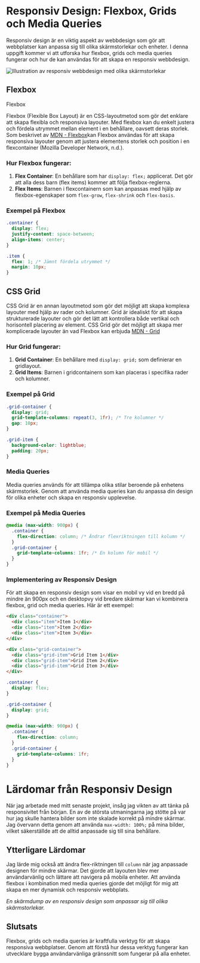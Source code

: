 # Responsiv Design: Flexbox, Grids och Media Queries

Responsiv design är en viktig aspekt av webbdesign som gör att webbplatser kan anpassa sig till olika skärmstorlekar och enheter. I denna uppgift kommer vi att utforska hur flexbox, grids och media queries fungerar och hur de kan användas för att skapa en responsiv webbdesign.

![Illustration av responsiv webbdesign med olika skärmstorlekar](path/to/image) <!-- Lägg till en bildväg -->

## Flexbox

Flexbox

Flexbox (Flexible Box Layout) är en CSS-layoutmetod som gör det enklare att skapa flexibla och responsiva layouter. Med flexbox kan du enkelt justera och fördela utrymmet mellan element i en behållare, oavsett deras storlek. Som beskrivet av [MDN - Flexbox](https://developer.mozilla.org/en-US/docs/Learn/CSS/CSS_layout/Flexbox#why_flexbox)kan Flexbox användas för att skapa responsiva layouter genom att justera elementens storlek och position i en flexcontainer (Mozilla Developer Network, n.d.).

### Hur Flexbox fungerar:

1. **Flex Container**: En behållare som har `display: flex;` applicerat. Det gör att alla dess barn (flex items) kommer att följa flexbox-reglerna.
2. **Flex Items**: Barnen i flexcontainern som kan anpassas med hjälp av flexbox-egenskaper som `flex-grow`, `flex-shrink` och `flex-basis`.

### Exempel på Flexbox

```css
.container {
  display: flex;
  justify-content: space-between;
  align-items: center;
}

.item {
  flex: 1; /* Jämnt fördela utrymmet */
  margin: 10px;
}
```

## CSS Grid

CSS Grid är en annan layoutmetod som gör det möjligt att skapa komplexa layouter med hjälp av rader och kolumner. Grid är idealiskt för att skapa strukturerade layouter och gör det lätt att kontrollera både vertikal och horisontell placering av element. CSS Grid gör det möjligt att skapa mer komplicerade layouter än vad Flexbox kan erbjuda [MDN - Grid](https://developer.mozilla.org/en-US/docs/Learn/CSS/CSS_layout/Grids)

### Hur Grid fungerar:

1. **Grid Container**: En behållare med `display: grid;` som definierar en gridlayout.
2. **Grid Items**: Barnen i gridcontainern som kan placeras i specifika rader och kolumner.

### Exempel på Grid

```css
.grid-container {
  display: grid;
  grid-template-columns: repeat(3, 1fr); /* Tre kolumner */
  gap: 10px;
}

.grid-item {
  background-color: lightblue;
  padding: 20px;
}
```

### Media Queries

Media queries används för att tillämpa olika stilar beroende på enhetens skärmstorlek. Genom att använda media queries kan du anpassa din design för olika enheter och skapa en responsiv upplevelse.

### Exempel på Media Queries

```css
@media (max-width: 900px) {
  .container {
    flex-direction: column; /* Ändrar flexriktningen till kolumn */
  }
  .grid-container {
    grid-template-columns: 1fr; /* En kolumn för mobil */
  }
}
```

### Implementering av Responsiv Design

För att skapa en responsiv design som visar en mobil vy vid en bredd på mindre än 900px och en desktopvy vid bredare skärmar kan vi kombinera flexbox, grid och media queries. Här är ett exempel:

```html
<div class="container">
  <div class="item">Item 1</div>
  <div class="item">Item 2</div>
  <div class="item">Item 3</div>
</div>

<div class="grid-container">
  <div class="grid-item">Grid Item 1</div>
  <div class="grid-item">Grid Item 2</div>
  <div class="grid-item">Grid Item 3</div>
</div>
```

```css
.container {
  display: flex;
}

.grid-container {
  display: grid;
}

@media (max-width: 900px) {
  .container {
    flex-direction: column;
  }
  .grid-container {
    grid-template-columns: 1fr;
  }
}
```

# Lärdomar från Responsiv Design

När jag arbetade med mitt senaste projekt, insåg jag vikten av att tänka på responsivitet från början. En av de största utmaningarna jag stötte på var hur jag skulle hantera bilder som inte skalade korrekt på mindre skärmar. Jag övervann detta genom att använda `max-width: 100%;` på mina bilder, vilket säkerställde att de alltid anpassade sig till sina behållare.

## Ytterligare Lärdomar

Jag lärde mig också att ändra flex-riktningen till `column` när jag anpassade designen för mindre skärmar. Det gjorde att layouten blev mer användarvänlig och lättare att navigera på mobila enheter. Att använda flexbox i kombination med media queries gjorde det möjligt för mig att skapa en mer dynamisk och responsiv webbplats.

_En skärmdump av en responsiv design som anpassar sig till olika skärmstorlekar._

## Slutsats

Flexbox, grids och media queries är kraftfulla verktyg för att skapa responsiva webbplatser. Genom att förstå hur dessa verktyg fungerar kan utvecklare bygga användarvänliga gränssnitt som fungerar på alla enheter.
